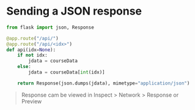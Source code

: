 # Sending a JSON response

```python
from flask import json, Response

@app.route("/api/")
@app.route("/api/<idx>")
def api(idx=None):
    if not idx:
        jdata = courseData
    else:
        jdata = courseData[int(idx)]

    return Response(json.dumps(jdata), mimetype="application/json")
```

> Response cam be viewed in Inspect > Network > Response or Preview
